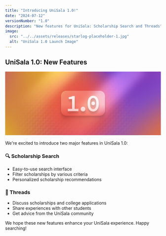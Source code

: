 ```yaml
---
title: "Introducing UniSala 1.0!"
date: "2024-07-12"
versionNumber: "1.0"
description: "New features for UniSala: Scholarship Search and Threads"
image:
  src: "../../assets/releases/starlog-placeholder-1.jpg"
  alt: "UniSala 1.0 Launch Image"
---
```


## UniSala 1.0: New Features

![UniSala 1.0 Release](../../assets/releases/starlog-placeholder-1.jpg)

We're excited to introduce two major features in UniSala 1.0:

### 🔍 Scholarship Search

- Easy-to-use search interface
- Filter scholarships by various criteria
- Personalized scholarship recommendations

### 💬 Threads

- Discuss scholarships and college applications
- Share experiences with other students
- Get advice from the UniSala community

We hope these new features enhance your UniSala experience. Happy searching!